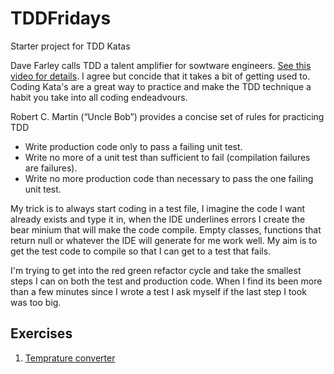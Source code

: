 # TDDFridays

Starter project for TDD Katas

Dave Farley calls TDD a talent amplifier for sowtware engineers. [See this video for details](https://www.youtube.com/watch?app=desktop&v=ln4WnxX-wrw). I agree but concide that it takes a bit of getting used to. Coding Kata's are a great way to practice and make the TDD technique a habit you take into all coding endeadvours. 

Robert C. Martin (“Uncle Bob”) provides a concise set of rules for practicing TDD

* Write production code only to pass a failing unit test.
* Write no more of a unit test than sufficient to fail (compilation failures are failures).
* Write no more production code than necessary to pass the one failing unit test.

My trick is to always start coding in a test file, I imagine the code I want already exists and type it in, when the IDE underlines errors I create the bear minium that will make the code compile. Empty classes, functions that return null or whatever the IDE will generate for me work well. My aim is to get the test code to compile so that I can get to a test that fails.

I'm trying to get into the red green refactor cycle and take the smallest steps I can on both the test and production code. When I find its been more than a few minutes since I wrote a test I ask myself if the last step I took was too big.

## Exercises

1. [Temprature converter](01_temparature_converter.md)
